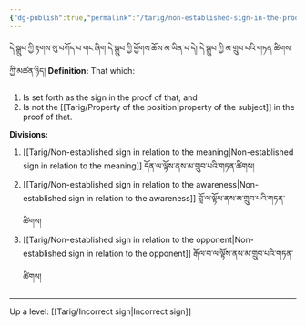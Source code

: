 ```yaml
---
{"dg-publish":true,"permalink":"/tarig/non-established-sign-in-the-proof-of-that/"}
---
```


དེ་སྒྲུབ་ཀྱི་རྟགས་སུ་བཀོད་པ་གང་ཞིག དེ་སྒྲུབ་ཀྱི་ཕྱོགས་ཆོས་མ་ཡིན་པ་དེ། དེ་སྒྲུབ་ཀྱི་མ་གྲུབ་པའི་གཏན་ཚིགས་ཀྱི་མཚན་ཉིད།
**Definition:** That which:
1. Is set forth as the sign in the proof of that; and
2. Is not the [[Tarig/Property of the position\|property of the subject]] in the proof of that.


**Divisions:**
1. [[Tarig/Non-established sign in relation to the meaning\|Non-established sign in relation to the meaning]] དོན་ལ་ལྟོས་ནས་མ་གྲུབ་པའི་གཏན་ཚིགས།
2. [[Tarig/Non-established sign in relation to the awareness\|Non-established sign in relation to the awareness]] བློ་ལ་ལྟོས་ནས་མ་གྲུབ་པའི་གཏན་ཚིགས།
3. [[Tarig/Non-established sign in relation to the opponent\|Non-established sign in relation to the opponent]] རྒོལ་བ་ལ་ལྟོས་ནས་མ་གྲུབ་པའི་གཏན་ཚིགས།

---
Up a level: [[Tarig/Incorrect sign\|Incorrect sign]]